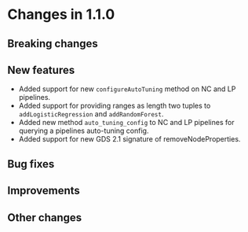 # Changes in 1.1.0


## Breaking changes


## New features

* Added support for new `configureAutoTuning` method on NC and LP pipelines.
* Added support for providing ranges as length two tuples to `addLogisticRegression` and `addRandomForest`.
* Added new method `auto_tuning_config` to NC and LP pipelines for querying a pipelines auto-tuning config.
* Added support for new GDS 2.1 signature of removeNodeProperties.


## Bug fixes


## Improvements


## Other changes
